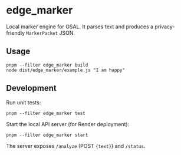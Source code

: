 # edge_marker

Local marker engine for OSAL. It parses text and produces a privacy-friendly `MarkerPacket` JSON.

## Usage

```
pnpm --filter edge_marker build
node dist/edge_marker/example.js "I am happy"
```

## Development

Run unit tests:

```
pnpm --filter edge_marker test
```

Start the local API server (for Render deployment):

```
pnpm --filter edge_marker start
```

The server exposes `/analyze` (POST `{text}`) and `/status`.
